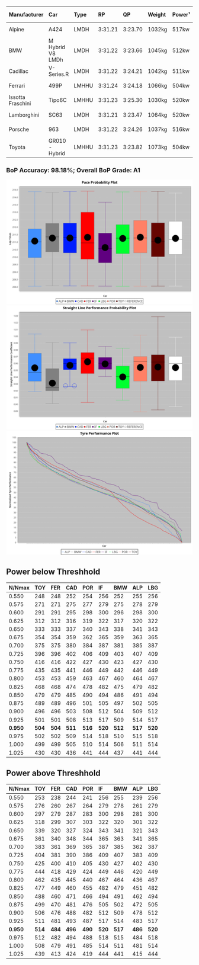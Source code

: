 |Manufacturer|Car|Type|RP|QP|Weight|Power¹|Threshhold|PINC|Power²|E/Stint|AVG Vmax|FDS|RDLC|L/Stint|BOP-Grade|ModelAccuracy|ModelPoints|Match%|
|:-|:-|:-|:-|:-|:-|:-|:-|:-|:-|:-|:-|:-|:-|:-|:-|:-|:-|:-|
|Alpine|A424|LMDH|3:31.21|3:23.70|1032kg|517kw|210.0kph|-6%|486kw|900MJ|324.95kph-346.14kph|-|1.03|12|~A1|81.46%|523|100.00%|
|BMW|M Hybrid V8 LMDh|LMDH|3:31.22|3:23.66|1045kg|512kw|210.0kph|1%|517kw|897MJ|322.43kph-346.83kph|-|1.02|12|~A1|98.60%|1690|100.00%|
|Cadillac|V-Series.R|LMDH|3:31.22|3:24.21|1042kg|511kw|210.0kph|-3%|496kw|882MJ|319.58kph-344.60kph|-|1.02|12|~A1|98.38%|1765|97.09%|
|Ferrari|499P|LMHHU|3:31.24|3:24.18|1066kg|504kw|210.0kph|-4%|484kw|883MJ|321.76kph-344.70kph|190kph|1.03|12|~A1|92.24%|2247|100.00%|
|Issotta Fraschini|Tipo6C|LMHHU|3:31.23|3:25.30|1030kg|520kw|210.0kph|0%|520kw|917MJ|329.73kph-340.75kph|140kph|1.08|12|+A2|66.67%|96|92.42%|
|Lamborghini|SC63|LMDH|3:31.21|3:23.47|1064kg|520kw|210.0kph|0%|520kw|902MJ|323.20kph-341.96kph|-|1.03|12|~A1|96.77%|419|95.90%|
|Porsche|963|LMDH|3:31.22|3:24.26|1037kg|516kw|210.0kph|-5%|490kw|892MJ|321.40kph-345.50kph|-|1.02|12|~A1|96.81%|5438|100.00%|
|Toyota|GR010 - Hybrid|LMHHU|3:31.23|3:23.82|1073kg|504kw|210.0kph|2%|514kw|899MJ|321.19kph-354.10kph|190kph|1.02|12|~A1|86.04%|1751|100.00%|

### BoP Accuracy: 98.18%; Overall BoP Grade: A1
![](BOP/WEC2024/LEMANS/DUALSTAGE/IMG/AUTO.png)![](BOP/WEC2024/LEMANS/DUALSTAGE/IMG/AUTO_sp.png)![](BOP/WEC2024/LEMANS/DUALSTAGE/IMG/AUTO_tw.png)
## Power below Threshhold
|N/Nmax|TOY|FER|CAD|POR|IF|BMW|ALP|LBG|
|:-|:-|:-|:-|:-|:-|:-|:-|:-|
|0.550|248|248|252|254|256|252|255|256|
|0.575|271|271|275|277|279|275|278|279|
|0.600|291|291|295|298|300|296|298|300|
|0.625|312|312|316|319|322|317|320|322|
|0.650|333|333|337|340|343|338|341|343|
|0.675|354|354|359|362|365|359|363|365|
|0.700|375|375|380|384|387|381|385|387|
|0.725|396|396|402|406|409|403|407|409|
|0.750|416|416|422|427|430|423|427|430|
|0.775|435|435|441|446|449|442|446|449|
|0.800|453|453|459|463|467|460|464|467|
|0.825|468|468|474|478|482|475|479|482|
|0.850|479|479|485|490|494|486|491|494|
|0.875|489|489|496|501|505|497|502|505|
|0.900|496|496|503|508|512|504|509|512|
|0.925|501|501|508|513|517|509|514|517|
|**0.950**|**504**|**504**|**511**|**516**|**520**|**512**|**517**|**520**|
|0.975|502|502|509|514|518|510|515|518|
|1.000|499|499|505|510|514|506|511|514|
|1.025|430|430|436|441|444|437|441|444|

## Power above Threshhold
|N/Nmax|TOY|FER|CAD|POR|IF|BMW|ALP|LBG|
|:-|:-|:-|:-|:-|:-|:-|:-|:-|
|0.550|253|238|244|241|256|255|239|256|
|0.575|276|260|267|264|279|278|261|279|
|0.600|297|279|287|283|300|298|281|300|
|0.625|318|299|307|303|322|320|301|322|
|0.650|339|320|327|324|343|341|321|343|
|0.675|361|340|348|344|365|363|341|365|
|0.700|383|361|369|365|387|385|362|387|
|0.725|404|381|390|386|409|407|383|409|
|0.750|425|400|410|405|430|427|402|430|
|0.775|444|418|429|424|449|446|420|449|
|0.800|462|435|445|440|467|464|436|467|
|0.825|477|449|460|455|482|479|451|482|
|0.850|488|460|471|466|494|491|462|494|
|0.875|499|470|481|476|505|502|472|505|
|0.900|506|476|488|482|512|509|478|512|
|0.925|511|481|493|487|517|514|483|517|
|**0.950**|**514**|**484**|**496**|**490**|**520**|**517**|**486**|**520**|
|0.975|512|482|494|488|518|515|484|518|
|1.000|508|479|491|485|514|511|481|514|
|1.025|439|413|424|419|444|441|415|444|
